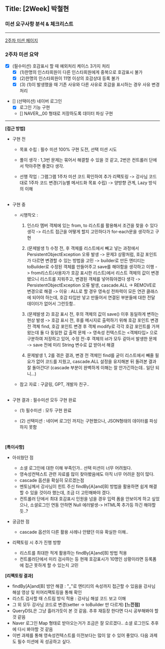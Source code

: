 ## Title: [2Week] 박철현

### 미션 요구사항 분석 & 체크리스트

---
[2주차 미션 페이지](https://wiken.io/ken/12201#2%EC%A3%BC%EC%B0%A8)

### 2주차 미션 요약
- [x] (필수미션) 호감표시 할 때 예외처리 케이스 3가지 처리
  - [x] (1)한명의 인스타회원이 다른 인스타회원에게 중복으로 호감표시 불가
  - [x] (2)한명의 인스타회원이 11명 이상의 호감상대 등록 불가
  - [x] (3) (1)이 발생했을 때 기존 사유와 다른 사유로 호감을 표시하는 경우 사유 변경 처리

- [] (선택미션) 네이버 로그인
  - [x] 로그인 기능 구현
  - [] NAVER__00 형태로 저장하도록 데이터 파싱 구현
---

**[접근 방법]**
<br>
- 구현 전
  - 목표 수립 : 필수 미션 100% 구현 도전, 선택 미션 시도
  - 풀이 생각 : 1,3번 문제는 묶어서 해결할 수 있을 것 같고, 2번은 컨트롤러 단에서 막아주면 좋겠다 생각.
  - 선행 작업 : 그램그램 1주차 미션 코드 확인하여 추가 리팩토링
    -> 강사님 코드대로 1주차 코드 변경(기능별 메서드화 목표 수립)
    -> 양방향 관계, Lazy 방식의 이해

    <br>
- 구현 중
  - 시행착오 :
    1) 인스타 멤버 객체에 있는 from, to 리스트를 활용해서 조건을 찾을 수 있다 생각
       -> 리스트 접근을 어떻게 할지 고민하다가 for-each문을 생각하고 구현

    2) (문제발생 1) 수정 전, 후 객체를 리스트에서 빼고 넣는 과정에서 PersistentObjectException 오류 발생
       -> 문제3 상황처럼, 호감 포인트가 다르면 변경할 수 있는 방법을 고민
       -> builder로 만든 엔티티는 toBuilder로 수정된 객체를 만들어주고 save를 해야함을 생각하고 이행
       -> from리스트(사용자가 호감 표시한 리스트)에서 리스트 객체의 값이 변경됐으니 리스트를 지워주고,
       변경된 객체를 넣어줘야겠다 생각
       -> PersistentObjectException 오류 발생, cascade.ALL -> REMOVE로 변경으로 해결
       -> 이유 : ALL로 할 경우 영속성 전파력이 모든 연관 클래스에 되어야 하는데, 호감 타입만 넣고 만들어서 연결된 부분들에 대한 전달 데이터가 없어서 그런듯함..

    3) (문제발생 2) 호감 표시 전, 후의 객체의 값이 save() 이후 동일하게 변하는 현상 발생
       -> 호감 표시 전, 후를 메시지로 출력하기 위해 호감 포인트 변경 전 객체 find,
       호감 포인트 변경 후 객체 modify로 각각 호감 포인트를 가져 왔는데 둘 다 동일한 값 출력 문제
       -> 영속성 컨텍스트는 <id> <객체타입> 으로 구분하여 저장하고 있어, 수정 전-후 객체의 id가 모두 같아서 발생한 문제
       -> save 전에 미리 String 변수로 값 받아서 해결

    4) 문제발생 1, 2를 겪은 결과, 변경 전 객체인 find를 굳이 리스트에서 빼줄 필요가 없어 코드를 지웠고,
       cascade.ALL 설정을 유지해본 뒤 돌려본 결과 잘 돌아간다! (cascade 부분이 완벽하게 이해는 잘 안가긴하는데.. 일단 되니...)

  - 참고 자료 : 구글링, GPT, 개발자 친구..

    <br>
- 구현 결과 : 필수미션 모두 구현 완료
  - (1) 필수미션 : 모두 구현 완료
  - (2) 선택미션 : 네이버 로그인 까지는 구현했으나, JSON형태의 데이터를 파싱하지 못함
    <br>

    <br>
**[특이사항]**

- 아쉬웠던 점
  - 소셜 로그인에 대한 이해 부족인가.. 선택 미션이 너무 어려웠다.
  - 영속성컨텍스트 관련 자료를 많이 찾아봤음에도 아직 너무 어려운 점이 많다.
  - cascade 옵션을 확실히 모르겠는점
  - 멘토님께서 강사님이 힌트 주신 findBy[A]and[B] 방법을 활용하면 쉽게 해결할 수 있을 것이라 했는데, 조금 더 고민해봐야 겠다.
  - 컨트롤러 단에서 최대 호감표시 인원을 넘을 경우 입력 폼을 안보이게 하고 싶었으나, 소셜로그인 연동 안하면 Null 에러발생-> HTML쪽 추가등 하긴 해야할듯..?

- 궁금한 점
  - cascade 옵션의 다른 활용 사례나 안됐던 이유 확실한 이해..

- 리팩토링 시 추가 진행 방향
  - 리스트를 최대한 적게 활용하는 findBy[A]and[B] 방법 적용
  - 컨트롤러단에서 미리 검사하는 등 현재 호감표시가 10명인 상황이라면 등록폼에 접근 못하게 할 수 있는지 고민

**[리펙토링 결과]**

- findBy[A]and[B] 방안 해결 : "_"로 엔티티의 속성까지 접근할 수 있음을 강사님 해설 영상 및 피어리팩토링을 통해 확인
- 리스트 검사할 때 스트림 방식 적용 : 강사님 해설 코드 보고 이해
- 그 외 모두 강사님 코드로 변경(setter -> toBuilder 만 다르게)
  **[느낀점]**
- QueryDSL은 그냥 흘러가듯이 본 것 같음. 추후 재등장 한다면 다시 공부해봐야 할 것 같음
- Naver 로그인 Map 형태로 받아오는거가 조금은 잘 모르겠다.. 소셜 로그인도 추후에 다시 봐야할 것 같음
- 이번 과제를 통해 영속성컨텍스트를 이전보다는 많이 알 수 있어 좋았다. 다음 과제도 필수 미션에 꼭 성공하고 싶다.